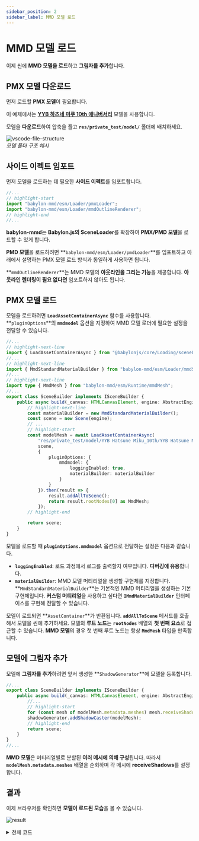 ```yaml
---
sidebar_position: 2
sidebar_label: MMD 모델 로드
---
```


# MMD 모델 로드

이제 씬에 **MMD 모델을 로드**하고 **그림자를 추가**합니다.

## PMX 모델 다운로드

먼저 로드할 **PMX 모델**이 필요합니다.

이 예제에서는 [**YYB 하츠네 미쿠 10th 애니버서리**](https://www.deviantart.com/sanmuyyb/art/YYB-Hatsune-Miku-10th-DL-702119716) 모델을 사용합니다.

모델을 **다운로드**하여 압축을 풀고 **`res/private_test/model/`** 폴더에 배치하세요.

![vscode-file-structure](@site/docs/get-started/load-mmd-model/vscode-file-structure.png) \
*모델 폴더 구조 예시*

## 사이드 이펙트 임포트

먼저 모델을 로드하는 데 필요한 **사이드 이펙트**를 임포트합니다.

```typescript title="src/sceneBuilder.ts"
//...
// highlight-start
import "babylon-mmd/esm/Loader/pmxLoader";
import "babylon-mmd/esm/Loader/mmdOutlineRenderer";
// highlight-end
//...
```

**babylon-mmd**는 **Babylon.js의 SceneLoader**를 확장하여 **PMX/PMD 모델**을 로드할 수 있게 합니다.

**PMD 모델**을 로드하려면 **`babylon-mmd/esm/Loader/pmdLoader`**를 임포트하고 아래에서 설명하는 PMX 모델 로드 방식과 동일하게 사용하면 됩니다.

**`mmdOutlineRenderer`**는 MMD 모델의 **아웃라인을 그리는 기능**을 제공합니다. **아웃라인 렌더링이 필요 없다면** 임포트하지 않아도 됩니다.

## PMX 모델 로드

모델을 로드하려면 **`LoadAssetContainerAsync`** 함수를 사용합니다. **`pluginOptions`**의 **`mmdmodel`** 옵션을 지정하여 MMD 모델 로더에 필요한 설정을 전달할 수 있습니다.

```typescript title="src/sceneBuilder.ts"
//...
// highlight-next-line
import { LoadAssetContainerAsync } from "@babylonjs/core/Loading/sceneLoader";
//...
// highlight-next-line
import { MmdStandardMaterialBuilder } from "babylon-mmd/esm/Loader/mmdStandardMaterialBuilder";
//...
// highlight-next-line
import type { MmdMesh } from "babylon-mmd/esm/Runtime/mmdMesh";
//...
export class SceneBuilder implements ISceneBuilder {
    public async build(_canvas: HTMLCanvasElement, engine: AbstractEngine): Promise<Scene> {
        // highlight-next-line
        const materialBuilder = new MmdStandardMaterialBuilder();
        const scene = new Scene(engine);
        // ...
        // highlight-start
        const modelMesh = await LoadAssetContainerAsync(
            "res/private_test/model/YYB Hatsune Miku_10th/YYB Hatsune Miku_10th_v1.02.pmx",
            scene,
            {
                pluginOptions: {
                    mmdmodel: {
                        loggingEnabled: true,
                        materialBuilder: materialBuilder
                    }
                }
            }).then(result => {
                result.addAllToScene();
                return result.rootNodes[0] as MmdMesh;
            });
        // highlight-end

        return scene;
    }
}
```

모델을 로드할 때 **`pluginOptions.mmdmodel`** 옵션으로 전달하는 설정은 다음과 같습니다.
- **`loggingEnabled`**: 로드 과정에서 로그를 출력할지 여부입니다. **디버깅에 유용**합니다.
- **`materialBuilder`**: MMD 모델 머티리얼을 생성할 구현체를 지정합니다. **`MmdStandardMaterialBuilder`**는 기본적인 MMD 머티리얼을 생성하는 기본 구현체입니다. **커스텀 머티리얼**을 사용하고 싶다면 **`IMmdMaterialBuilder`** 인터페이스를 구현해 전달할 수 있습니다.

모델이 로드되면 **`AssetContainer`**가 반환됩니다. **`addAllToScene`** 메서드를 호출해서 모델을 씬에 추가하세요.
모델의 **루트 노드**는 **`rootNodes`** 배열의 **첫 번째 요소**로 접근할 수 있습니다. **MMD 모델**의 경우 첫 번째 루트 노드는 항상 **`MmdMesh`** 타입을 만족합니다.

## 모델에 그림자 추가

모델에 **그림자를 추가**하려면 앞서 생성한 **`ShadowGenerator`**에 모델을 등록합니다.

```typescript title="src/sceneBuilder.ts"
//...
export class SceneBuilder implements ISceneBuilder {
    public async build(_canvas: HTMLCanvasElement, engine: AbstractEngine): Promise<Scene> {
        //...
        // highlight-start
        for (const mesh of modelMesh.metadata.meshes) mesh.receiveShadows = true;
        shadowGenerator.addShadowCaster(modelMesh);
        // highlight-end
        return scene;
    }
}
//...
```

**MMD 모델**은 머티리얼별로 분할된 **여러 메시에 의해 구성**됩니다. 따라서 **`modelMesh.metadata.meshes`** 배열을 순회하며 각 메시에 **receiveShadows**를 설정합니다.

## 결과

이제 브라우저를 확인하면 **모델이 로드된 모습**을 볼 수 있습니다.

![result](@site/docs/get-started/load-mmd-model/result.png)

<details>
<summary>전체 코드</summary>
```typescript title="src/sceneBuilder.ts"
import "@babylonjs/core/Lights/Shadows/shadowGeneratorSceneComponent";
// highlight-start
import "babylon-mmd/esm/Loader/pmxLoader";
import "babylon-mmd/esm/Loader/mmdOutlineRenderer";
// highlight-end

import type { AbstractEngine } from "@babylonjs/core/Engines/abstractEngine";
import { DirectionalLight } from "@babylonjs/core/Lights/directionalLight";
import { ShadowGenerator } from "@babylonjs/core/Lights/Shadows/shadowGenerator";
// highlight-next-line
import { LoadAssetContainerAsync } from "@babylonjs/core/Loading/sceneLoader";
import { Color3, Color4 } from "@babylonjs/core/Maths/math.color";
import { Vector3 } from "@babylonjs/core/Maths/math.vector";
import { CreateGround } from "@babylonjs/core/Meshes/Builders/groundBuilder";
import { Scene } from "@babylonjs/core/scene";
// highlight-next-line
import { MmdStandardMaterialBuilder } from "babylon-mmd/esm/Loader/mmdStandardMaterialBuilder";
import { MmdCamera } from "babylon-mmd/esm/Runtime/mmdCamera";
// highlight-next-line
import type { MmdMesh } from "babylon-mmd/esm/Runtime/mmdMesh";

import type { ISceneBuilder } from "./baseRuntime";

export class SceneBuilder implements ISceneBuilder {
    public async build(_canvas: HTMLCanvasElement, engine: AbstractEngine): Promise<Scene> {
        // highlight-next-line
        const materialBuilder = new MmdStandardMaterialBuilder();
        const scene = new Scene(engine);
        scene.clearColor = new Color4(0.95, 0.95, 0.95, 1.0);
        scene.ambientColor = new Color3(0.5, 0.5, 0.5);

        const mmdCamera = new MmdCamera("MmdCamera", new Vector3(0, 10, 0), scene);

        const directionalLight = new DirectionalLight("DirectionalLight", new Vector3(0.5, -1, 1), scene);
        directionalLight.intensity = 1.0;
        directionalLight.autoCalcShadowZBounds = true;

        const shadowGenerator = new ShadowGenerator(1024, directionalLight, true);
        shadowGenerator.transparencyShadow = true;
        shadowGenerator.usePercentageCloserFiltering = true;
        shadowGenerator.forceBackFacesOnly = true;
        shadowGenerator.filteringQuality = ShadowGenerator.QUALITY_MEDIUM;
        shadowGenerator.frustumEdgeFalloff = 0.1;

        const ground = CreateGround("ground1", { width: 100, height: 100, subdivisions: 2, updatable: false }, scene);
        ground.receiveShadows = true;

        // highlight-start
        const modelMesh = await LoadAssetContainerAsync(
            "res/private_test/model/YYB Hatsune Miku_10th/YYB Hatsune Miku_10th_v1.02.pmx",
            scene,
            {
                pluginOptions: {
                    mmdmodel: {
                        loggingEnabled: true,
                        materialBuilder: materialBuilder
                    }
                }
            }).then(result => {
                result.addAllToScene();
                return result.rootNodes[0] as MmdMesh;
            });

        for (const mesh of modelMesh.metadata.meshes) mesh.receiveShadows = true;
        shadowGenerator.addShadowCaster(modelMesh);
        // highlight-end

        return scene;
    }
}
```
</details>
